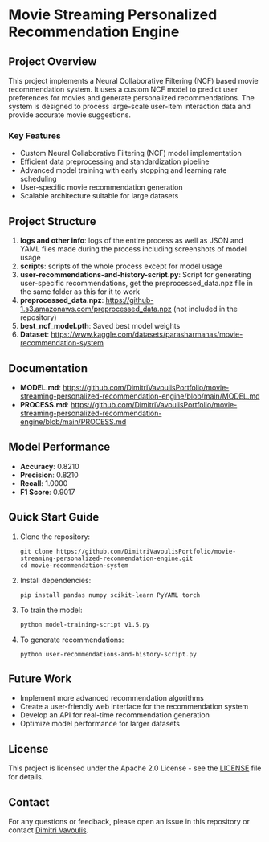 # Movie Streaming Personalized Recommendation Engine

## Project Overview

This project implements a Neural Collaborative Filtering (NCF) based movie recommendation system. It uses a custom NCF model to predict user preferences for movies and generate personalized recommendations. The system is designed to process large-scale user-item interaction data and provide accurate movie suggestions.

### Key Features

- Custom Neural Collaborative Filtering (NCF) model implementation
- Efficient data preprocessing and standardization pipeline
- Advanced model training with early stopping and learning rate scheduling
- User-specific movie recommendation generation
- Scalable architecture suitable for large datasets

## Project Structure

1. **logs and other info**: logs of the entire process as well as JSON and YAML files made during the process including screenshots of model usage
2. **scripts**: scripts of the whole process except for model usage
4. **user-recommendations-and-history-script.py**: Script for generating user-specific recommendations, get the preprocessed_data.npz file in the same folder as this for it to work
5. **preprocessed_data.npz**: https://github-1.s3.amazonaws.com/preprocessed_data.npz (not included in the repository)
6. **best_ncf_model.pth**: Saved best model weights
7. **Dataset**: https://www.kaggle.com/datasets/parasharmanas/movie-recommendation-system

## Documentation

- **MODEL.md**: https://github.com/DimitriVavoulisPortfolio/movie-streaming-personalized-recommendation-engine/blob/main/MODEL.md
- **PROCESS.md**: https://github.com/DimitriVavoulisPortfolio/movie-streaming-personalized-recommendation-engine/blob/main/PROCESS.md

## Model Performance

- **Accuracy**:  0.8210
- **Precision**:  0.8210
- **Recall**: 1.0000
- **F1 Score**: 0.9017

## Quick Start Guide

1. Clone the repository:
   ```
   git clone https://github.com/DimitriVavoulisPortfolio/movie-streaming-personalized-recommendation-engine.git
   cd movie-recommendation-system
   ```

2. Install dependencies:
   ```
   pip install pandas numpy scikit-learn PyYAML torch
   ```

3. To train the model:
   ```
   python model-training-script v1.5.py
   ```

4. To generate recommendations:
   ```
   python user-recommendations-and-history-script.py
   ```

## Future Work

- Implement more advanced recommendation algorithms
- Create a user-friendly web interface for the recommendation system
- Develop an API for real-time recommendation generation
- Optimize model performance for larger datasets

## License

This project is licensed under the Apache 2.0 License - see the [LICENSE](LICENSE) file for details.

## Contact

For any questions or feedback, please open an issue in this repository or contact [Dimitri Vavoulis](mailto:dimitrivavoulis3@gmail.com).

